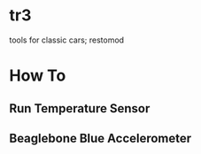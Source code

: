 # tr3
tools for classic cars; restomod

# How To
## Run Temperature Sensor

## Beaglebone Blue Accelerometer
